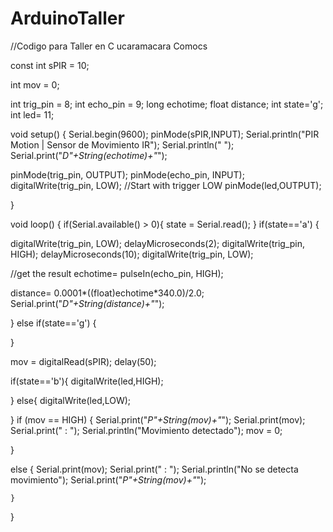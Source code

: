 # ArduinoTaller
//Codigo para Taller en C ucaramacara Comocs

const int sPIR = 10;

int mov = 0; 

int trig_pin = 8;
int echo_pin = 9;
long echotime; 
float distance; 
int state='g';
int led= 11;

void setup() {
  Serial.begin(9600);
  pinMode(sPIR,INPUT);
  Serial.println("PIR Motion | Sensor de Movimiento IR");
  Serial.println(" ");
   Serial.print("*D"+String(echotime)+"*");

   pinMode(trig_pin, OUTPUT); 
  pinMode(echo_pin, INPUT);
  digitalWrite(trig_pin, LOW); //Start with trigger LOW
  pinMode(led,OUTPUT);

}

void loop() {
  if(Serial.available() > 0){ 
    state = Serial.read(); 
  }
  if(state=='a') {
    
  digitalWrite(trig_pin, LOW);
  delayMicroseconds(2);
  digitalWrite(trig_pin, HIGH);
  delayMicroseconds(10);
  digitalWrite(trig_pin, LOW);

  //get the result
  echotime= pulseIn(echo_pin, HIGH);
  
  distance= 0.0001*((float)echotime*340.0)/2.0;
  Serial.print("*D"+String(distance)+"*");

  }
  else if(state=='g') {
    
  }
  
  mov = digitalRead(sPIR);
  delay(50);
  
  if(state=='b'){
    digitalWrite(led,HIGH);
    
  }
  else{
    digitalWrite(led,LOW);
    
  }
  if (mov == HIGH) {
  Serial.print("*P"+String(mov)+"*");
    Serial.print(mov); Serial.print(" : "); Serial.println("Movimiento detectado"); 
     mov = 0;
    
  }
  
  else {
    Serial.print(mov); Serial.print(" : "); Serial.println("No se detecta movimiento");
    Serial.print("*P"+String(mov)+"*");
    
    }

}
